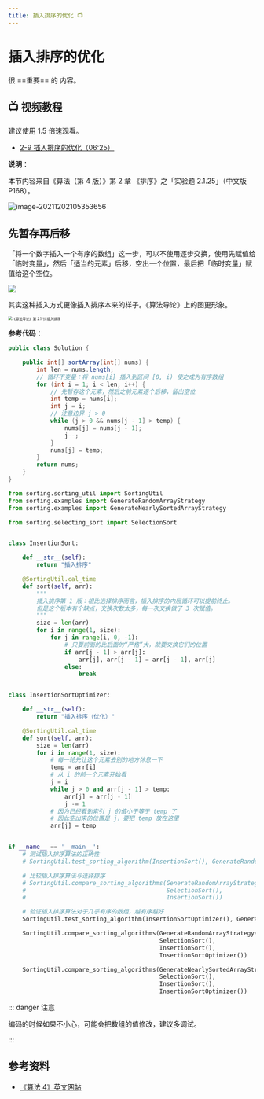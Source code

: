 ```yaml
---
title: 插入排序的优化 📺 
---
```


# 插入排序的优化 <Badge text="视频" type="warning"/>

很 ==重要== 的 内容。

## :tv: **视频教程**

建议使用 1.5 倍速观看。

* [2-9 插入排序的优化（06:25）](https://www.bilibili.com/video/BV1y44y1q7MJ?p=9)


**说明**：

本节内容来自《算法（第 4 版）》第 2 章 《排序》之「实验题 2.1.25」（中文版 P168）。

![image-20211202105353656](https://tva1.sinaimg.cn/large/008i3skNgy1gwzav2evuej317m02g3yz.jpg)


## 先暂存再后移

「将一个数字插入一个有序的数组」这一步，可以不使用逐步交换，使用先赋值给「临时变量」，然后「适当的元素」后移，空出一个位置，最后把「临时变量」赋值给这个空位。


![](https://tva1.sinaimg.cn/large/008i3skNgy1gwyurgwqeng30af04odkr.gif)


其实这种插入方式更像插入排序本来的样子。《算法导论》上的图更形象。

<img src="https://tva1.sinaimg.cn/large/008i3skNgy1gwyuyr6mtqj30hc0gg0tr.jpg" alt="《算法导论》第 2.1 节 插入排序" style="zoom:50%;" />

**参考代码**：

<CodeGroup>
<CodeGroupItem title="Java">

``` java {7,8}
public class Solution {

    public int[] sortArray(int[] nums) {
        int len = nums.length;
        // 循环不变量：将 nums[i] 插入到区间 [0, i) 使之成为有序数组
        for (int i = 1; i < len; i++) {
            // 先暂存这个元素，然后之前元素逐个后移，留出空位
            int temp = nums[i];
            int j = i;
            // 注意边界 j > 0
            while (j > 0 && nums[j - 1] > temp) {
                nums[j] = nums[j - 1];
                j--;
            }
            nums[j] = temp;
        }
        return nums;
    }
}
```

</CodeGroupItem>

<CodeGroupItem title="Python">

``` python
from sorting.sorting_util import SortingUtil
from sorting.examples import GenerateRandomArrayStrategy
from sorting.examples import GenerateNearlySortedArrayStrategy

from sorting.selecting_sort import SelectionSort


class InsertionSort:

    def __str__(self):
        return "插入排序"

    @SortingUtil.cal_time
    def sort(self, arr):
        """
        插入排序第 1 版：相比选择排序而言，插入排序的内层循环可以提前终止。
        但是这个版本有个缺点，交换次数太多，每一次交换做了 3 次赋值。
        """
        size = len(arr)
        for i in range(1, size):
            for j in range(i, 0, -1):
                # 只要前面的比后面的“严格”大，就要交换它们的位置
                if arr[j - 1] > arr[j]:
                    arr[j], arr[j - 1] = arr[j - 1], arr[j]
                else:
                    break


class InsertionSortOptimizer:

    def __str__(self):
        return "插入排序（优化）"

    @SortingUtil.cal_time
    def sort(self, arr):
        size = len(arr)
        for i in range(1, size):
            # 每一轮先让这个元素去别的地方休息一下
            temp = arr[i]
            # 从 i 的前一个元素开始看
            j = i
            while j > 0 and arr[j - 1] > temp:
                arr[j] = arr[j - 1]
                j -= 1
            # 因为已经看到索引 j 的值小于等于 temp 了
            # 因此空出来的位置是 j，要把 temp 放在这里
            arr[j] = temp


if __name__ == '__main__':
    # 测试插入排序算法的正确性
    # SortingUtil.test_sorting_algorithm(InsertionSort(), GenerateRandomArrayStrategy(5000))

    # 比较插入排序算法与选择排序
    # SortingUtil.compare_sorting_algorithms(GenerateRandomArrayStrategy(5000),
    #                                        SelectionSort(),
    #                                        InsertionSort())

    # 验证插入排序算法对于几乎有序的数组，越有序越好
    SortingUtil.test_sorting_algorithm(InsertionSortOptimizer(), GenerateRandomArrayStrategy(5000))

    SortingUtil.compare_sorting_algorithms(GenerateRandomArrayStrategy(5000),
                                           SelectionSort(),
                                           InsertionSort(),
                                           InsertionSortOptimizer())

    SortingUtil.compare_sorting_algorithms(GenerateNearlySortedArrayStrategy(5000),
                                           SelectionSort(),
                                           InsertionSort(),
                                           InsertionSortOptimizer())
```

</CodeGroupItem>
</CodeGroup>

::: danger 注意

编码的时候如果不小心，可能会把数组的值修改，建议多调试。

:::

## 参考资料

+ [《算法 4》英文网站](https://algs4.cs.princeton.edu/21elementary/)

<Utterances />